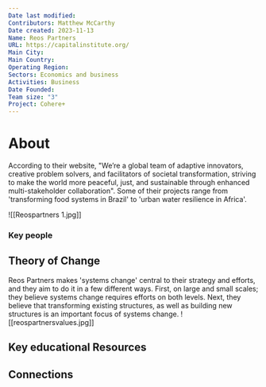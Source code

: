 ```yaml
---
Date last modified: 
Contributors: Matthew McCarthy
Date created: 2023-11-13
Name: Reos Partners
URL: https://capitalinstitute.org/
Main City: 
Main Country: 
Operating Region: 
Sectors: Economics and business
Activities: Business
Date Founded: 
Team size: "3"
Project: Cohere+
---
```


# About 

According to their website, "We’re a global team of adaptive innovators, creative problem solvers, and facilitators of societal transformation, striving to make the world more peaceful, just, and sustainable through enhanced multi-stakeholder collaboration". Some of their projects range from 'transforming food systems in Brazil' to 'urban water resilience in Africa'.

![[Reospartners 1.jpg]]

### Key people 



## Theory of Change 

Reos Partners makes 'systems change' central to their strategy and efforts, and they aim to do it in a few different ways. First, on large and small scales; they believe systems change requires efforts on both levels. Next, they believe that transforming existing structures, as well as building new structures is an important focus of systems change. 
![[reospartnersvalues.jpg]]
## Key educational Resources 



## Connections 



